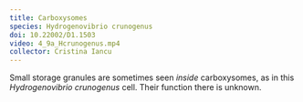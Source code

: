 ```yaml
---
title: Carboxysomes
species: Hydrogenovibrio crunogenus 
doi: 10.22002/D1.1503
video: 4_9a_Hcrunogenus.mp4
collector: Cristina Iancu
---
```


Small storage granules are sometimes seen *inside* carboxysomes, as in this *Hydrogenovibrio crunogenus* cell. Their function there is unknown.

